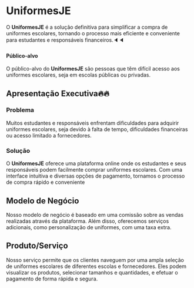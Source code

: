 # UniformesJE

O **UniformesJE** é a solução definitiva para simplificar a compra de uniformes escolares, tornando o processo mais eficiente e conveniente para estudantes e responsáveis financeiros.🔈🔈

#### Público-alvo

O público-alvo do **UniformesJE** são pessoas que têm difícil acesso aos uniformes escolares, seja em escolas públicas ou privadas.

## Apresentação Executiva🔥🔥

### Problema

Muitos estudantes e responsáveis enfrentam dificuldades para adquirir uniformes escolares, seja devido à falta de tempo, dificuldades financeiras ou acesso limitado a fornecedores.

### Solução

O **UniformesJE** oferece uma plataforma online onde os estudantes e seus responsáveis podem facilmente comprar uniformes escolares. Com uma interface intuitiva e diversas opções de pagamento, tornamos o processo de compra rápido e conveniente

## Modelo de Negócio

Nosso modelo de negócio é baseado em uma comissão sobre as vendas realizadas através da plataforma. Além disso, oferecemos serviços adicionais, como personalização de uniformes, com uma taxa extra.

## Produto/Serviço

Nosso serviço permite que os clientes naveguem por uma ampla seleção de uniformes escolares de diferentes escolas e fornecedores. Eles podem visualizar os produtos, selecionar tamanhos e quantidades, e efetuar o pagamento de forma rápida e segura.


